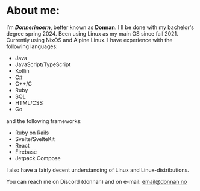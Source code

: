 # About me:
I’m ***Donnerinoern***, better known as **Donnan**. I'll be done with my bachelor's degree spring 2024. Been using Linux as my main OS since fall 2021. Currently using NixOS and Alpine Linux.
I have experience with the following languages:
- Java
- JavaScript/TypeScript
- Kotlin
- C#
- C++/C
- Ruby
- SQL
- HTML/CSS
- Go

and the following frameworks:
- Ruby on Rails
- Svelte/SvelteKit
- React
- Firebase
- Jetpack Compose

I also have a fairly decent understanding of Linux and Linux-distributions.

You can reach me on Discord (donnan) and on e-mail: email@donnan.no

<!---
Donnerinoern/Donnerinoern is a ✨ special ✨ repository because its `README.md` (this file) appears on your GitHub profile.
You can click the Preview link to take a look at your changes.
--->
